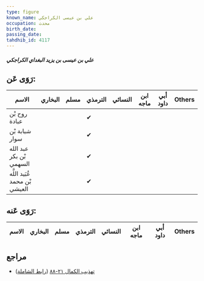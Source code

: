 ```yaml
---
type: figure
known_name: علي بن عيسى الكراجكي
occupation: محدث
birth_date:
passing_date:
tahdhib_id: 4117
---
```

##### علي بن عيسى بن يزيد البغداي الكراجكي

## رَوَى عَن:
| الاسم                         | البخاري | مسلم | الترمذي | النسائي | ابن ماجه | أبي داود | Others |
| ----------------------------- | ------- | ---- | ------- | ------- | -------- | -------- | ------ |
| روح بْن عبادة                 |         |      | ✔       |         |          |          |        |
| شبابة بْن سوار                |         |      | ✔       |         |          |          |        |
| عبد الله بْن بكر السهمي       |         |      | ✔       |         |          |          |        |
| عُبَيد اللَّه بْن محمد العيشي |         |      | ✔       |         |          |          |        |
## رَوَى عَنه:
| الاسم | البخاري | مسلم | الترمذي | النسائي | ابن ماجه | أبي داود | Others |
| ----- | ------- | ---- | ------- | ------- | -------- | -------- | ------ |
## مراجع
- [تهذيب الكمال ٢١-٨٨](obsidian://open?vault=Tahdhib-al-Kamal&file=Figures/٤١١٧-علي%20بن%20عيسى%20بن%20يزيد%20البغداي%20الكراجكي) ([رابط الشاملة](https://shamela.ws/book/3722/10735))